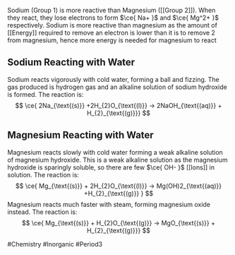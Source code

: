 Sodium (Group 1) is more reactive than Magnesium ([[Group 2]]). When they react, they lose electrons to form $\ce{ Na+ }$ and $\ce{ Mg^2+ }$ respectively. Sodium is more reactive than magnesium as the amount of [[Energy]] required to remove an electron is lower than it is to remove 2 from magnesium, hence more energy is needed for magnesium to react
## Sodium Reacting with Water
Sodium reacts vigorously with cold water, forming a ball and fizzing. The gas produced is hydrogen gas and an alkaline solution of sodium hydroxide is formed. The reaction is:
$$
\ce{ 2Na_{\text{(s)}} +2H_{2}O_{\text{(l)}} -> 2NaOH_{\text{(aq)}} + H_{2}_{\text{(g)}}}
$$
## Magnesium Reacting with Water
Magnesium reacts slowly with cold water forming a weak alkaline solution of magnesium hydroxide. This is a weak alkaline solution as the magnesium hydroxide is sparingly soluble, so there are few $\ce{ OH- }$ [[Ions]] in solution. The reaction is:
$$
\ce{ Mg_{\text{(s)}} + 2H_{2}O_{\text{(l)}} -> Mg(OH)2_{\text{(aq)}} +H_{2}_{\text{(g)}} }
$$
Magnesium reacts much faster with steam, forming magnesium oxide instead. The reaction is:
$$
\ce{ Mg_{\text{(s)}} + H_{2}O_{\text{(g)}} -> MgO_{\text{(s)}} + H_{2}_{\text{(g)}}}
$$

#Chemistry #Inorganic #Period3 